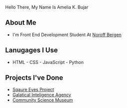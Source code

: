 Hello There, My Name Is Amelia K. Bujar

## About Me
- I'm Front End Development Student At [Noroff Bergen](https://www.noroff.no/?utm_source=google&utm_medium=sea&utm_campaign=Search&utm_content=brand&gad_source=1&gclid=CjwKCAjwyJqzBhBaEiwAWDRJVDq_g-_3W_j6xphpB4Rl-w-sfnomsjOwfuMlQHgpLbK-LOMt3MsG1BoCwD0QAvD_BwE)

## Lanugages I Use
- HTML  - CSS   - JavaScript     - Python

## Projects I've Done
- [Sqaure Eyes Project](https://github.com/DarthCoursucant/Square-Eyes-Project)
- [Galatical Inteligence Agency](https://github.com/DarthCoursucant/Galatical-Intelligence-Agency-Project)
- [Community Science Museum](https://github.com/DarthCoursucant/Community-Science-Museum-Project)